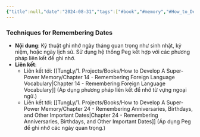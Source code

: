```yaml
---
{"title":null,"date":"2024-08-31","tags":["#book","#memory","#How_to_Develop_A_Super_Power_Memory"],"Chương":"Chương13","dg-publish":true,"dg-home":false,"permalink":"/tung-ly/1-projects/books/how-to-develop-a-super-power-memory/chapter-13-remembering-dates/","dgPassFrontmatter":true,"noteIcon":"","created":"2024-12-29T15:27:22.683+07:00","updated":"2025-01-01T18:39:25.961+07:00"}
---
```


### Techniques for Remembering Dates

- **Nội dung**: Kỹ thuật ghi nhớ ngày tháng quan trọng như sinh nhật, kỷ niệm, hoặc ngày lịch sử. Sử dụng hệ thống Peg kết hợp với các phương pháp liên kết để ghi nhớ.
- **Liên kết**:
    - Liên kết tới: [[TungLy/1. Projects/Books/How to Develop A Super-Power Memory/Chapter 14 - Remembering Foreign Language Vocabulary\|Chapter 14 - Remembering Foreign Language Vocabulary]] (Áp dụng phương pháp liên kết để nhớ từ vựng ngoại ngữ.)
    - Liên kết tới: [[TungLy/1. Projects/Books/How to Develop A Super-Power Memory/Chapter 24 - Remembering Anniversaries, Birthdays, and Other Important Dates\|Chapter 24 - Remembering Anniversaries, Birthdays, and Other Important Dates]] (Áp dụng Peg để ghi nhớ các ngày quan trọng.)